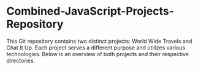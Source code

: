 # Combined-JavaScript-Projects-Repository
This Git repository contains two distinct projects: World Wide Travels and Chat It Up. Each project serves a different purpose and utilizes various technologies. Below is an overview of both projects and their respective directories.

